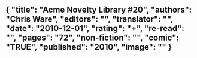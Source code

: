 {
 "title": "Acme Novelty Library #20",
 "authors": "Chris Ware",
 "editors": "",
 "translator": "",
 "date": "2010-12-01",
 "rating": "+",
 "re-read": "",
 "pages": "72",
 "non-fiction": "",
 "comic": "TRUE",
 "published": "2010",
 "image": ""
}
---

